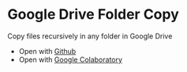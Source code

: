 # Google Drive Folder Copy
Copy files recursively in any folder in Google Drive
* Open with [Github](https://github.com/potaesm/colab-gdrive-copy/blob/master/GDriveCopy.ipynb)
* Open with [Google Colaboratory](https://colab.research.google.com/github/potaesm/colab-gdrive-copy/blob/master/GDriveCopy.ipynb)
